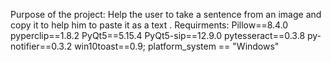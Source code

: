 Purpose of the project:
Help the user to take a sentence from an image and copy it to help him to paste it as a text .
Requirments:
Pillow==8.4.0
pyperclip==1.8.2
PyQt5==5.15.4
PyQt5-sip==12.9.0
pytesseract==0.3.8
py-notifier==0.3.2
win10toast==0.9; platform_system == "Windows"
